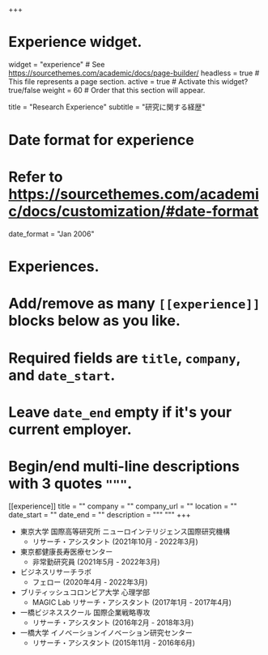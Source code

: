 +++
# Experience widget.
widget = "experience"  # See https://sourcethemes.com/academic/docs/page-builder/
headless = true  # This file represents a page section.
active = true  # Activate this widget? true/false
weight = 60  # Order that this section will appear.

title = "Research Experience"
subtitle = "研究に関する経歴"

# Date format for experience
#   Refer to https://sourcethemes.com/academic/docs/customization/#date-format
date_format = "Jan 2006"

# Experiences.
#   Add/remove as many `[[experience]]` blocks below as you like.
#   Required fields are `title`, `company`, and `date_start`.
#   Leave `date_end` empty if it's your current employer.
#   Begin/end multi-line descriptions with 3 quotes `"""`.
[[experience]]
  title = ""
  company = ""
  company_url = ""
  location = ""
  date_start = ""
  date_end = ""
  description = """
  """
+++
- 東京大学 国際高等研究所 ニューロインテリジェンス国際研究機構
  - リサーチ・アシスタント (2021年10月 - 2022年3月)
- 東京都健康長寿医療センター
  - 非常勤研究員 (2021年5月 - 2022年3月)
- ビジネスリサーチラボ
  - フェロー (2020年4月 - 2022年3月)
- ブリティッシュコロンビア大学 心理学部
  - MAGIC Lab リサーチ・アシスタント (2017年1月 - 2017年4月)
- 一橋ビジネススクール 国際企業戦略専攻
  - リサーチ・アシスタント (2016年2月 - 2018年3月)
- 一橋大学 イノベーションイノベーション研究センター
  - リサーチ・アシスタント (2015年11月 - 2016年6月)
